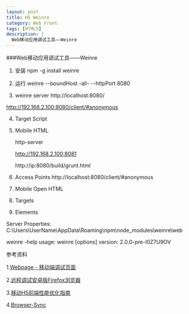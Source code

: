 ```yaml
---
layout: post
title: H5 Weinre
category: Web Front
tags: [HTML5]
description: |
  Web移动应用调试工具——Weinre
---
```


###Web移动应用调试工具——Weinre

1. 安装
 npm -g install weinre

2. 运行
 weinre --boundHost -all- --httpPort 8080

3. weinre server
 http://localhost:8080/
 
 http://192.168.2.100:8080/client/#anonymous

4. Target Script
 <script src="http://ip:8080/target/target-script-min.js#anonymous"></script>

5. Mobile HTML

      http-server
      
      http://192.168.2.100:8081
      
      http://ip:8080/build/grunt.html

6. Access Points
 http://localhost:8080/client/#anonymous

7. Mobile Open HTML

8. Targets

9. Elements 

Server Properties:
 C:\Users\UserName\AppData\Roaming\npm\node_modules\weinre\web

weinre -help
usage:   weinre [options]
version: 2.0.0-pre-I0Z7U9OV

参考资料

1.[Webpage - 移动端调试页面](http://segmentfault.com/a/1190000002543144)

2.[远程调试安卓版Firefox浏览器](https://developer.mozilla.org/zh-CN/docs/Tools/Remote_Debugging/Firefox_for_Android)

3.[移动H5前端性能优化指南](http://www.ui.cn/project.php?id=40313)

4.[Browser-Sync](http://www.browsersync.io/)


